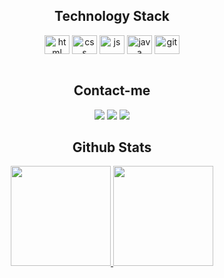 <!--
<p align="center"><img src="https://user-images.githubusercontent.com/93809764/173983658-2238a8ef-42e8-4ca0-a24e-6d136e21d929.jpg"/></p> 
<p align="center"><img src="https://user-images.githubusercontent.com/93809764/174465088-40b6088a-50e9-4a55-8f77-c7388cdccb92.jpg"/></p>

<p align="center">
Sou estudante Front-end à alguns meses, autodidata, curioso nato e amante por tecnologia🚀 </br>
<b>Entusiasta em UX e UI design 🎨, jogador de vôlei 🏐 e não dispenso um bom café ☕ </b> 
</p>

-->

<!-- TOOLS USED -->
<h2 align="center">Technology Stack</h2>
<div align="center">
  <img align="center" alt="html" height="30" width="40"  src="https://cdn.jsdelivr.net/gh/devicons/devicon/icons/html5/html5-original.svg" />
  <img align="center" alt="css" height="30" width="40"  src="https://cdn.jsdelivr.net/gh/devicons/devicon/icons/css3/css3-original.svg" />
  <img align="center" alt="js" height="30" width="40"  src="https://cdn.jsdelivr.net/gh/devicons/devicon/icons/javascript/javascript-plain.svg" />
  <img align="center" alt="java" height="30" width="40" src="https://cdn.jsdelivr.net/gh/devicons/devicon/icons/java/java-original.svg" />
  <img align="center" alt="git" height="30" width="40"  src="https://cdn.jsdelivr.net/gh/devicons/devicon/icons/git/git-original.svg" />
          
</div>
  <br>
  
<!-- SOCIAL MEDIAS -->
<h2 align="center">Contact-me</h2>  
<div align="center">
  <a href="https://www.linkedin.com/in/arthurpatriarca" target="_blank"><img src="https://img.shields.io/badge/-LinkedIn-%230077B5?style=for-the-badge&logo=linkedin&logoColor=white" target="_blank"></a> 
  <a href = "mailto:aarthurpatriarca@gmail.com"><img src="https://img.shields.io/badge/-Gmail-%23333?style=for-the-badge&logo=gmail&logoColor=white" target="_blank"></a>
   <a href = "https://api.whatsapp.com/send?phone=5562993253334"><img src="https://img.shields.io/badge/WhatsApp-25D366?style=for-the-badge&logo=whatsapp&logoColor=white" target="_blank"></a>
</div>


<!-- GITHUB STATS -->
<h2 align="center">Github Stats</h2>  
<div align="center">
  <a href="https://github.com/RthR2">
  <img height="160em" src="https://github-readme-stats.vercel.app/api?username=RthR2&show_icons=true&theme=tokyonight&include_all_commits=true&count_private=true"/>
  <img height="160em" src="https://github-readme-stats.vercel.app/api/top-langs/?username=RthR2&layout=compact&langs_count=7&theme=tokyonight"/>
</div>
